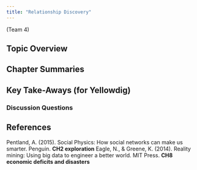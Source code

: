 ```yaml
---
title: "Relationship Discovery"
---
```


(Team 4)

## Topic Overview


## Chapter Summaries


## Key Take-Aways (for Yellowdig)

### Discussion Questions



## References

Pentland, A. (2015). Social Physics: How social networks can make us smarter. Penguin. **CH2 exploration**
Eagle, N., & Greene, K. (2014). Reality mining: Using big data to engineer a better world. MIT Press. **CH8 economic deficits and disasters**



